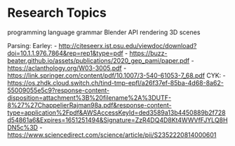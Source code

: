 # Research Topics

programming language grammar
Blender API 
rendering
3D scenes

Parsing:
	Earley:
	- http://citeseerx.ist.psu.edu/viewdoc/download?doi=10.1.1.976.7864&rep=rep1&type=pdf
	- https://buzz-beater.github.io/assets/publications/2020_gep_pami/paper.pdf
	- https://aclanthology.org/W03-3005.pdf
	- https://link.springer.com/content/pdf/10.1007/3-540-61053-7_68.pdf
	CYK:
	- https://os.zhdk.cloud.switch.ch/tind-tmp-epfl/a26f37ef-85ba-4d68-8a62-55009055e5c9?response-content-disposition=attachment%3B%20filename%2A%3DUTF-8%27%27ChappelierRajman98a.pdf&response-content-type=application%2Fpdf&AWSAccessKeyId=ded3589a13b4450889b2f728d54861a6&Expires=1651251494&Signature=ZzR4DQ4D8Kt4WWVfFJYLQ8HDN5c%3D
	- https://www.sciencedirect.com/science/article/pii/S2352220814000601